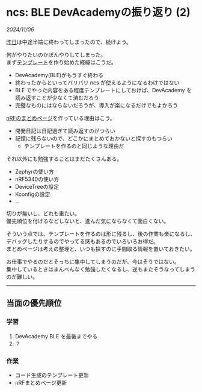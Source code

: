 # ncs: BLE DevAcademyの振り返り (2)

_2024/11/06_

[昨日](20241105-ncs.md)は中途半端に終わってしまったので、続けよう。

何がやりたいのかぼんやりしてしまった。  
まず[テンプレート](https://github.com/hirokuma/js-ncs-service-gen)を作り始めた経緯はこうだ。

* DevAcademy(BLE)がもうすぐ終わる
* 終わったからといってバリバリ ncs が使えるようになるわけではない
* BLE でやった内容をある程度テンプレートにしておけば、DevAcademy を読み返すことが少なくて済むだろう
* 完璧なものにはならないだろうが、導入が楽になるだけでもよかろう

[nRFのまとめページ](/nrf/index.html)を作っている理由はこう。

* 開発日記は日記過ぎて読み返すのがつらい
* 記憶に残らないので、どこかにまとめておかないと探すのもつらい
  * テンプレートを作るのと同じような理由だ

それ以外にも勉強することはまだたくさんある。

* Zephyrの使い方
* nRF5340の使い方
* DeviceTreeの設定
* Kconfigの設定
* ...

切りが無いし、どれも重たい。  
優先順位を付けるなどしないと、進んだ気にならなくて面白くない。

そういう点では、テンプレートを作るのは形に残るし、後の作業も楽になるし、デバッグしたりするのでやってる感もあるのでいろいろお得だ。  
まとめページは考えの整理と、いつも探すのに手間取る情報を置いておきたい。

お仕事でやるのだとそっちに集中してしまうのだが、今はそうではない。  
集中しているときはまんべんなく勉強したくなるし、逆もまたそうなってしまうのが難しい。

----

## 当面の優先順位

### 学習

1. DevAcademy BLE を最後までやる
2. ？

### 作業

* コード生成のテンプレート更新
* nRFまとめページ更新
